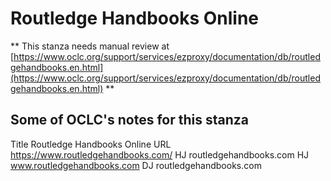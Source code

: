 # Routledge Handbooks Online
** This stanza needs manual review at [https://www.oclc.org/support/services/ezproxy/documentation/db/routledgehandbooks.en.html](https://www.oclc.org/support/services/ezproxy/documentation/db/routledgehandbooks.en.html) **

## Some of OCLC's notes for this stanza

Title Routledge Handbooks Online
 URL https://www.routledgehandbooks.com/
 HJ routledgehandbooks.com
 HJ www.routledgehandbooks.com
 DJ routledgehandbooks.com
